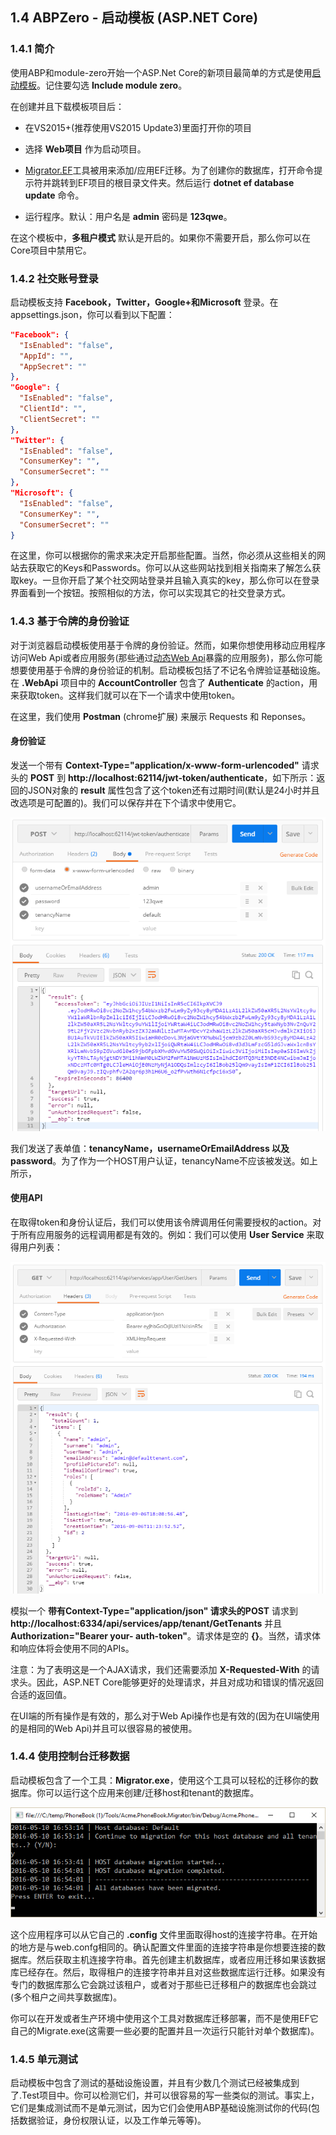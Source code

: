 ## 1.4 ABPZero - 启动模板 (ASP.NET Core)

### 1.4.1 简介

使用ABP和module-zero开始一个ASP.Net Core的新项目最简单的方式是使用[启动模板](http://www.aspnetboilerplate.com/Templates)。记住要勾选 **Include module zero**。

在创建并且下载模板项目后：

+ 在VS2015+(推荐使用VS2015 Update3)里面打开你的项目

+ 选择 **Web项目** 作为启动项目。

+ [Migrator.EF](https://github.com/mrahhal/Migrator.EF6)工具被用来添加/应用EF迁移。为了创建你的数据库，打开命令提示符并跳转到EF项目的根目录文件夹。然后运行 **dotnet ef database update** 命令。

+ 运行程序。默认：用户名是 **admin** 密码是 **123qwe**。

在这个模板中，**多租户模式** 默认是开启的。如果你不需要开启，那么你可以在Core项目中禁用它。

### 1.4.2 社交账号登录

启动模板支持 **Facebook，Twitter，Google+和Microsoft** 登录。在 appsettings.json，你可以看到以下配置：

```json
"Facebook": {
  "IsEnabled": "false",
  "AppId": "",
  "AppSecret": ""
},
"Google": {
  "IsEnabled": "false",
  "ClientId": "",
  "ClientSecret": ""
},
"Twitter": {
  "IsEnabled": "false",
  "ConsumerKey": "",
  "ConsumerSecret": ""
},
"Microsoft": {
  "IsEnabled": "false",
  "ConsumerKey": "",
  "ConsumerSecret": ""
}
```

在这里，你可以根据你的需求来决定开启那些配置。当然，你必须从这些相关的网站去获取它的Keys和Passwords。你可以从这些网站找到相关指南来了解怎么获取key。一旦你开启了某个社交网站登录并且输入真实的key，那么你可以在登录界面看到一个按钮。按照相似的方法，你可以实现其它的社交登录方式。

### 1.4.3 基于令牌的身份验证

对于浏览器启动模板使用基于令牌的身份验证。然而，如果你想使用移动应用程序访问Web Api或者应用服务(那些通过[动态Web Api](/Markdown/ABP/5.2ABP分布式服务-动态WebApi层.md)暴露的应用服务)，那么你可能想要使用基于令牌的身份验证的机制。启动模板包括了不记名令牌验证基础设施。 在 **.WebApi** 项目中的 **AccountController** 包含了 **Authenticate** 的action，用来获取token。这样我们就可以在下一个请求中使用token。

在这里，我们使用 **Postman** (chrome扩展) 来展示 Requests 和 Reponses。

#### 身份验证

发送一个带有 **Context-Type="application/x-www-form-urlencoded"** 请求头的 **POST** 到 **http://localhost:62114/jwt-token/authenticate**，如下所示：返回的JSON对象的 **result** 属性包含了这个token还有过期时间(默认是24小时并且改选项是可配置的)。我们可以保存并在下个请求中使用它。

![](images/1.3.3.png)

我们发送了表单值：**tenancyName，usernameOrEmailAddress 以及 password**。为了作为一个HOST用户认证，tenancyName不应该被发送。如上所示，

#### 使用API

在取得token和身份认证后，我们可以使用该令牌调用任何需要授权的action。对于所有应用服务的远程调用都是有效的。例如：我们可以使用 **User Service** 来取得用户列表：

![](images/1.3.3.1.png)

模拟一个 **带有Context-Type="application/json" 请求头的POST** 请求到 **http://localhost:6334/api/services/app/tenant/GetTenants** 并且 **Authorization="Bearer your- auth-token"**。请求体是空的 **{}**。当然，请求体和响应体将会使用不同的APIs。

注意：为了表明这是一个AJAX请求，我们还需要添加 **X-Requested-With** 的请求头。因此，ASP.NET Core能够更好的处理请求，并且对成功和错误的情况返回合适的返回值。

在UI端的所有操作是有效的，那么对于Web Api操作也是有效的(因为在UI端使用的是相同的Web Api)并且可以很容易的被使用。

### 1.4.4 使用控制台迁移数据

启动模板包含了一个工具：**Migrator.exe**，使用这个工具可以轻松的迁移你的数据库。你可以运行这个应用来创建/迁移host和tenant的数据库。

![](images/1.2.4.png)

这个应用程序可以从它自己的 **.config** 文件里面取得host的连接字符串。在开始的地方是与web.confg相同的。确认配置文件里面的连接字符串是你想要连接的数据库。然后获取主机连接字符串。首先创建主机数据库，或者应用迁移如果该数据库已经存在。然后，取得租户的连接字符串并且对这些数据库运行迁移。如果没有专门的数据库那么它会跳过该租户，或者对于那些已迁移租户的数据库也会跳过(多个租户之间共享数据库)。

你可以在开发或者生产环境中使用这个工具对数据库迁移部署，而不是使用EF它自己的Migrate.exe(这需要一些必要的配置并且一次运行只能针对单个数据库)。

### 1.4.5 单元测试

启动模板中包含了测试的基础设施设置，并且有少数几个测试已经被集成到了.Test项目中。你可以检测它们，并可以很容易的写一些类似的测试。事实上，它们是集成测试而不是单元测试，因为它们会使用ABP基础设施测试你的代码(包括数据验证，身份权限认证，以及工作单元等等)。

